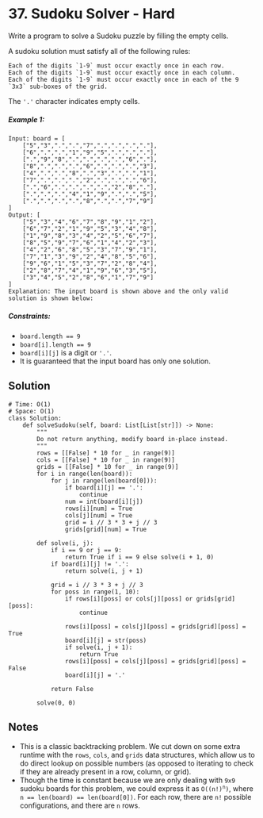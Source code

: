 # 37. Sudoku Solver - Hard

Write a program to solve a Sudoku puzzle by filling the empty cells.

A sudoku solution must satisfy all of the following rules:

    Each of the digits `1-9` must occur exactly once in each row.
    Each of the digits `1-9` must occur exactly once in each column.
    Each of the digits `1-9` must occur exactly once in each of the 9 `3x3` sub-boxes of the grid.

The `'.'` character indicates empty cells.

##### Example 1:

```
Input: board = [
    ["5","3",".",".","7",".",".",".","."],
    ["6",".",".","1","9","5",".",".","."],
    [".","9","8",".",".",".",".","6","."],
    ["8",".",".",".","6",".",".",".","3"],
    ["4",".",".","8",".","3",".",".","1"],
    ["7",".",".",".","2",".",".",".","6"],
    [".","6",".",".",".",".","2","8","."],
    [".",".",".","4","1","9",".",".","5"],
    [".",".",".",".","8",".",".","7","9"]
]
Output: [
    ["5","3","4","6","7","8","9","1","2"],
    ["6","7","2","1","9","5","3","4","8"],
    ["1","9","8","3","4","2","5","6","7"],
    ["8","5","9","7","6","1","4","2","3"],
    ["4","2","6","8","5","3","7","9","1"],
    ["7","1","3","9","2","4","8","5","6"],
    ["9","6","1","5","3","7","2","8","4"],
    ["2","8","7","4","1","9","6","3","5"],
    ["3","4","5","2","8","6","1","7","9"]
]
Explanation: The input board is shown above and the only valid solution is shown below:
```

##### Constraints:

- `board.length == 9`
- `board[i].length == 9`
- `board[i][j]` is a digit or `'.'`.
- It is guaranteed that the input board has only one solution.

## Solution

```
# Time: O(1)
# Space: O(1)
class Solution:
    def solveSudoku(self, board: List[List[str]]) -> None:
        """
        Do not return anything, modify board in-place instead.
        """
        rows = [[False] * 10 for _ in range(9)]
        cols = [[False] * 10 for _ in range(9)]
        grids = [[False] * 10 for _ in range(9)]
        for i in range(len(board)):
            for j in range(len(board[0])):
                if board[i][j] == '.':
                    continue
                num = int(board[i][j])
                rows[i][num] = True
                cols[j][num] = True
                grid = i // 3 * 3 + j // 3
                grids[grid][num] = True
        
        def solve(i, j):
            if i == 9 or j == 9:
                return True if i == 9 else solve(i + 1, 0)
            if board[i][j] != '.':
                return solve(i, j + 1)
            
            grid = i // 3 * 3 + j // 3
            for poss in range(1, 10):
                if rows[i][poss] or cols[j][poss] or grids[grid][poss]:
                    continue
                    
                rows[i][poss] = cols[j][poss] = grids[grid][poss] = True
                board[i][j] = str(poss)
                if solve(i, j + 1):
                    return True
                rows[i][poss] = cols[j][poss] = grids[grid][poss] = False
                board[i][j] = '.'
            
            return False
        
        solve(0, 0)
```

## Notes
- This is a classic backtracking problem. We cut down on some extra runtime with the `rows`, `cols`, and `grids` data structures, which allow us to do direct lookup on possible numbers (as opposed to iterating to check if they are already present in a row, column, or grid).
- Though the time is constant because we are only dealing with `9x9` sudoku boards for this problem, we could express it as <code>O((n!)<sup>n</sup>)</code>, where `n == len(board) == len(board[0])`. For each row, there are `n!` possible configurations, and there are `n` rows.